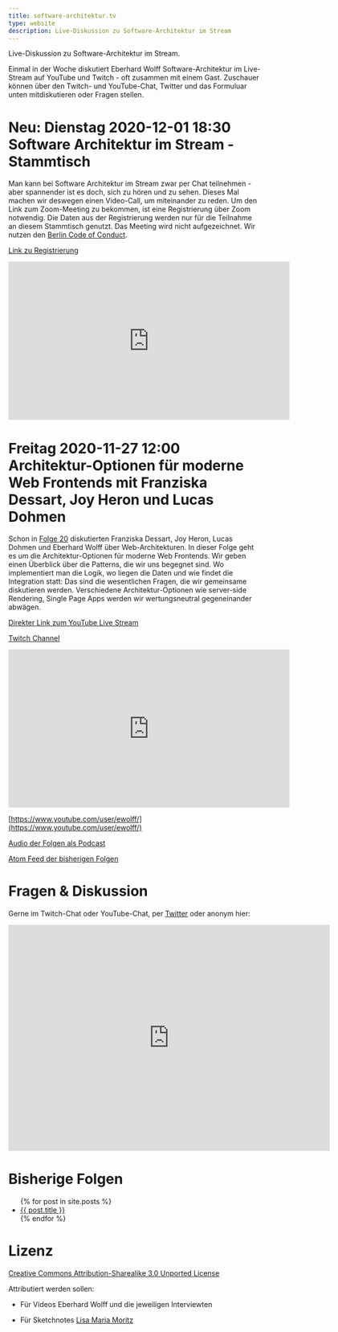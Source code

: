 ```yaml
---
title: software-architektur.tv
type: website
description: Live-Diskussion zu Software-Architektur im Stream
---
```


Live-Diskussion zu Software-Architektur im Stream. 

Einmal in der Woche diskutiert Eberhard Wolff Software-Architektur im
Live-Stream auf YouTube und Twitch - oft zusammen mit einem
Gast. Zuschauer können über den Twitch- und YouTube-Chat, Twitter und
das Formuluar unten mitdiskutieren oder Fragen
stellen. 

# Neu: Dienstag 2020-12-01 18:30 Software Architektur im Stream - Stammtisch

Man kann bei Software Architektur im Stream zwar per Chat teilnehmen -
aber spannender ist es doch, sich zu hören und zu sehen. Dieses Mal
machen wir deswegen einen Video-Call, um miteinander zu reden.
Um den Link zum Zoom-Meeting zu bekommen, ist eine Registrierung über
Zoom notwendig. Die Daten aus der Registrierung werden nur für die
Teilnahme an diesem Stammtisch genutzt. Das Meeting wird nicht
aufgezeichnet. Wir nutzen den [Berlin Code of
Conduct](https://berlincodeofconduct.org/de/).

[Link zu Registrierung](https://innoq.zoom.us/meeting/register/tJAuceyhrjssGtO0vPkIxR1zuYpLvYjjc2Bh)

<div class="embed-container">
	<iframe width="560" height="315"
src="https://www.youtube.com/embed/3tujiBqB7HQ" frameborder="0"
allow="accelerometer; autoplay; encrypted-media; gyroscope;
       picture-in-picture" allowfullscreen></iframe>
</div>

# Freitag 2020-11-27 12:00 Architektur-Optionen für moderne Web Frontends mit Franziska Dessart, Joy Heron und Lucas Dohmen

Schon in [Folge
20](https://software-architektur.tv/2020/10/02/folge020.html)
diskutierten Franziska Dessart, Joy Heron, Lucas Dohmen und Eberhard
Wolff über Web-Architekturen. In dieser Folge geht es um die
Architektur-Optionen für moderne Web Frontends. Wir geben einen
Überblick über die Patterns, die wir uns begegnet sind. Wo
implementiert man die Logik, wo liegen die Daten und wie findet die
Integration statt: Das sind die wesentlichen Fragen, die wir
gemeinsame diskutieren werden. Verschiedene Architektur-Optionen wie
server-side Rendering, Single Page Apps werden wir wertungsneutral
gegeneinander abwägen.

[Direkter Link zum YouTube Live Stream](https://www.youtube.com/watch?v=fl0aEwvorQw)

[Twitch Channel](https://www.twitch.tv/ebrwolff)

<div class="embed-container">
	<iframe width="560" height="315"
src="https://www.youtube.com/embed/n5eSwvuxSPc" frameborder="0"
allow="accelerometer; autoplay; encrypted-media; gyroscope;
       picture-in-picture" allowfullscreen></iframe>
</div>

[https://www.youtube.com/user/ewolff/](https://www.youtube.com/user/ewolff/)

[Audio der Folgen als Podcast](podcast.html)

[Atom Feed der bisherigen Folgen](feed.xml)

# Fragen & Diskussion

Gerne im Twitch-Chat oder YouTube-Chat, per [Twitter](https://twitter.com/ewolff) oder anonym
hier:

<div class="embed-container">
<div class="ratio4x3">
<iframe
src="https://docs.google.com/forms/d/e/1FAIpQLSf0xIZkNG_wRJ0IiobVcO3Z-q3dQMcwYTww0wgiWCupZCKM4A/viewform?embedded=true"
width="640" height="450" frameborder="0" marginheight="0"
marginwidth="0">Loading…</iframe>
</div>
</div>

# Bisherige Folgen

<ul>
{% for post in site.posts %}
   <li>
   <a href="{{ post.url }}">{{ post.title }}</a>
   </li>
{% endfor %}
</ul>

# Lizenz

[Creative Commons Attribution-Sharealike 3.0 Unported
License](http://creativecommons.org/licenses/by-sa/3.0/)

Attributiert werden sollen:

* Für Videos Eberhard Wolff und die jeweiligen Interviewten

* Für Sketchnotes [Lisa Maria Moritz](https://twitter.com/Teapot4181)
